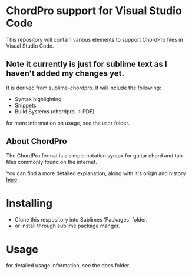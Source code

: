 # ChordPro support for Visual Studio Code

This repository will contain various elements to support ChordPro files in Visual Studio Code.

## Note it currently is just for sublime text as I haven't added my changes yet.

It is derived from [sublime-chordpro](https://github.com/kudanai/sublime-chordpro). It will include the following:

 - Syntax highlighting,
 - Snippets
 - Build Systems (chordpro -> PDF)

 for more information on usage, see the `Docs` folder.

## About ChordPro

The ChordPro format is a simple notation syntax for guitar chord and tab files commonly found on the internet.

You can find a more detailed explanation, along with it's origin and history [here](https://www.chordpro.org)

# Installing

- Clone this respository into Sublimes 'Packages' folder.
- or install through sublime package manger.

# Usage

for detailed usage information, see the docs folder.
